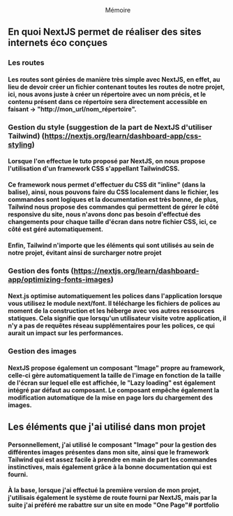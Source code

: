 <p align="center"> Mémoire </p>

## En quoi NextJS permet de réaliser des sites internets éco conçues

### Les routes

#### Les routes sont gérées de manière très simple avec NextJS, en effet, au lieu de devoir créer un fichier contenant toutes les routes de notre projet, ici, nous avons juste à créer un répertoire avec un nom précis, et le contenu présent dans ce répertoire sera directement accessible en faisant -> "http://mon_url/nom_répertoire".


### Gestion du style (suggestion de la part de NextJS d'utiliser Tailwind) (https://nextjs.org/learn/dashboard-app/css-styling)

#### Lorsque l'on effectue le tuto proposé par NextJS, on nous propose l'utilisation d'un framework CSS s'appellant TailwindCSS.
#### Ce framework nous permet d'effectuer du CSS dit "inline" (dans la balise), ainsi, nous pouvons faire du CSS localement dans le fichier, les commandes sont logiques et la documentation est très bonne, de plus, Tailwind nous propose des commandes qui permettent de gérer le côté responsive du site, nous n'avons donc pas besoin d'effectué des changements pour chaque taille d'écran dans notre fichier CSS, ici, ce côté est géré automatiquement.
#### Enfin, Tailwind n'importe que les éléments qui sont utilisés au sein de notre projet, évitant ainsi de surcharger notre projet


### Gestion des fonts (https://nextjs.org/learn/dashboard-app/optimizing-fonts-images)

#### Next.js optimise automatiquement les polices dans l'application lorsque vous utilisez le module next/font. Il télécharge les fichiers de polices au moment de la construction et les héberge avec vos autres ressources statiques. Cela signifie que lorsqu'un utilisateur visite votre application, il n'y a pas de requêtes réseau supplémentaires pour les polices, ce qui aurait un impact sur les performances.

### Gestion des images

#### NextJS propose également un composant "Image" propre au framework, celle-ci gère automatiquement la taille de l'image en fonction de la taille de l'écran sur lequel elle est affichée, le "Lazy loading" est également intégré par défaut au composant. Le composant empêche également la modification automatique de la mise en page lors du chargement des images.


## Les éléments que j'ai utilisé dans mon projet

#### Personnellement, j'ai utilisé le composant "Image" pour la gestion des différentes images présentes dans mon site, ainsi que le framework Tailwind qui est assez facile à prendre en main de part les commandes instinctives, mais également grâce à la bonne documentation qui est fourni.
#### À la base, lorsque j'ai effectué la première version de mon projet, j'utilisais également le système de route fourni par NextJS, mais par la suite j'ai préféré me rabattre sur un site en mode "One Page"#   p o r t f o l i o  
 
